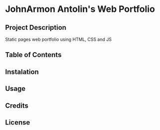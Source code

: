 # JohnArmon Antolin's Web Portfolio

## Project Description 
Static pages web portfolio using HTML, CSS and JS

## Table of Contents

## Instalation

## Usage

## Credits

## License 
